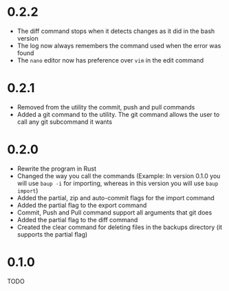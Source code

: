 # 0.2.2

* The diff command stops when it detects changes as it did in the bash version
* The log now always remembers the command used when the error was found
* The `nano` editor now has preference over `vim` in the edit command

# 0.2.1

* Removed from the utility the commit, push and pull commands
* Added a git command to the utility. The git command allows the user to call any git subcommand it wants

# 0.2.0

* Rewrite the program in Rust
* Changed the way you call the commands (Example: In version 0.1.0 you will use `baup -i` for importing, whereas in this version you will use `baup import`)
* Added the partial, zip and auto-commit flags for the import command
* Added the partial flag to the export command
* Commit, Push and Pull command support all arguments that git does
* Added the partial flag to the diff command
* Created the clear command for deleting files in the backups directory (it supports the partial flag)

# 0.1.0

TODO
